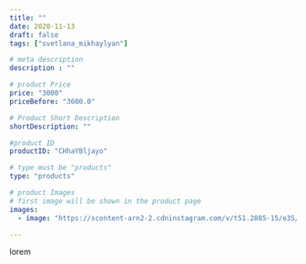 ```yaml
---
title: ""
date: 2020-11-13
draft: false
tags: ["svetlana_mikhaylyan"]

# meta description
description : ""

# product Price
price: "3000"
priceBefore: "3600.0"

# Product Short Description
shortDescription: ""

#product ID
productID: "CHhaYBljayo"

# type must be "products"
type: "products"

# product Images
# first image will be shown in the product page
images:
  - image: "https://scontent-arn2-2.cdninstagram.com/v/t51.2885-15/e35/125019906_206461620842564_536938809445341509_n.jpg?se=7&tp=1&_nc_ht=scontent-arn2-2.cdninstagram.com&_nc_cat=108&_nc_ohc=ut9lTXW0hBMAX-wZIZV&ccb=7-4&oh=c2ea8d235b9d28e57bc08e563f769a5a&oe=60845CDB&_nc_sid=86f79a&ig_cache_key=MjQ0MTM0ODQ3MzE5MjAzMzQ0OA%3D%3D.2-ccb7-4"

---
```

lorem
